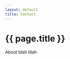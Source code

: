```yaml
---
layout: default
title: Contact
---
```

<div class="blurb">
	<h1>{{ page.title }}</h1>
	<p>About blah blah</p>
</div><!-- /.blurb -->
